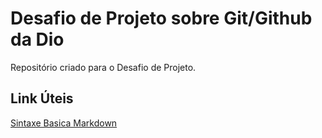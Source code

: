 # Desafio de Projeto sobre Git/Github da Dio
Repositório criado para o Desafio de Projeto.

## Link Úteis
[Sintaxe Basica Markdown](http://markdownguide.org/basic-syntax/)
